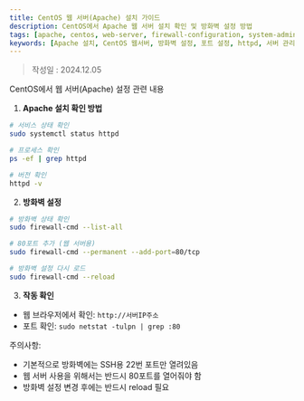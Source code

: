 ```yaml
---
title: CentOS 웹 서버(Apache) 설치 가이드
description: CentOS에서 Apache 웹 서버 설치 확인 및 방화벽 설정 방법
tags: [apache, centos, web-server, firewall-configuration, system-administration, server-management]
keywords: [Apache 설치, CentOS 웹서버, 방화벽 설정, 포트 설정, httpd, 서버 관리, firewall-cmd, systemctl]
---
```

>작성일 : 2024.12.05

CentOS에서 웹 서버(Apache) 설정 관련 내용

1. **Apache 설치 확인 방법**
```bash
# 서비스 상태 확인
sudo systemctl status httpd

# 프로세스 확인
ps -ef | grep httpd

# 버전 확인
httpd -v
```

2. **방화벽 설정**
```bash
# 방화벽 상태 확인
sudo firewall-cmd --list-all

# 80포트 추가 (웹 서버용)
sudo firewall-cmd --permanent --add-port=80/tcp

# 방화벽 설정 다시 로드
sudo firewall-cmd --reload
```

3. **작동 확인**
- 웹 브라우저에서 확인: `http://서버IP주소`
- 포트 확인: `sudo netstat -tulpn | grep :80`

주의사항:
- 기본적으로 방화벽에는 SSH용 22번 포트만 열려있음
- 웹 서버 사용을 위해서는 반드시 80포트를 열어줘야 함
- 방화벽 설정 변경 후에는 반드시 reload 필요
